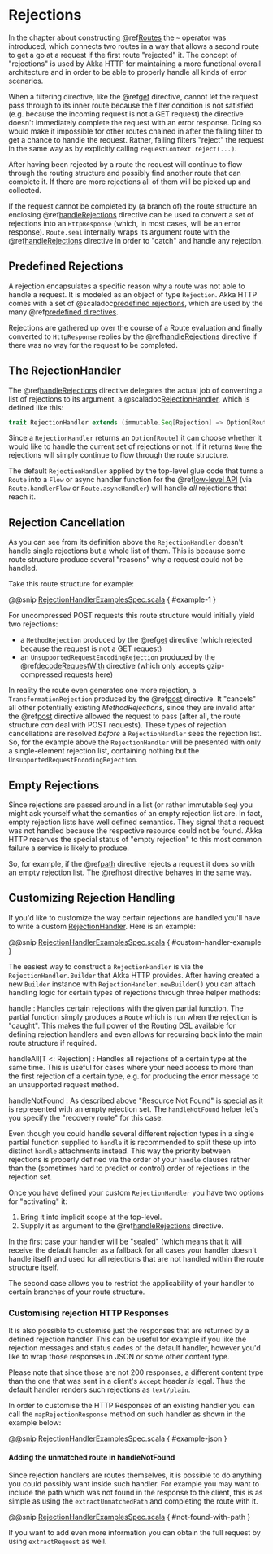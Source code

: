 <a id="rejections-scala"></a>
# Rejections

In the chapter about constructing @ref[Routes](routes.md#routes) the `~` operator was introduced, which connects two routes in a way
that allows a second route to get a go at a request if the first route "rejected" it. The concept of "rejections" is
used by Akka HTTP for maintaining a more functional overall architecture and in order to be able to properly
handle all kinds of error scenarios.

When a filtering directive, like the @ref[get](directives/method-directives/get.md#get) directive, cannot let the request pass through to its inner route because
the filter condition is not satisfied (e.g. because the incoming request is not a GET request) the directive doesn't
immediately complete the request with an error response. Doing so would make it impossible for other routes chained in
after the failing filter to get a chance to handle the request.
Rather, failing filters "reject" the request in the same way as by explicitly calling `requestContext.reject(...)`.

After having been rejected by a route the request will continue to flow through the routing structure and possibly find
another route that can complete it. If there are more rejections all of them will be picked up and collected.

If the request cannot be completed by (a branch of) the route structure an enclosing @ref[handleRejections](directives/execution-directives/handleRejections.md#handlerejections) directive
can be used to convert a set of rejections into an `HttpResponse` (which, in most cases, will be an error response).
`Route.seal` internally wraps its argument route with the @ref[handleRejections](directives/execution-directives/handleRejections.md#handlerejections) directive in order to "catch"
and handle any rejection.

## Predefined Rejections

A rejection encapsulates a specific reason why a route was not able to handle a request. It is modeled as an object of
type `Rejection`. Akka HTTP comes with a set of @scaladoc[predefined rejections](akka.http.scaladsl.server.Rejection), which are used by the many
@ref[predefined directives](directives/alphabetically.md#predefined-directives).

Rejections are gathered up over the course of a Route evaluation and finally converted to `HttpResponse` replies by
the @ref[handleRejections](directives/execution-directives/handleRejections.md#handlerejections) directive if there was no way for the request to be completed.

<a id="the-rejectionhandler"></a>
## The RejectionHandler

The @ref[handleRejections](directives/execution-directives/handleRejections.md#handlerejections) directive delegates the actual job of converting a list of rejections to its argument, a
@scaladoc[RejectionHandler](akka.http.scaladsl.server.RejectionHandler), which is defined like this:

```scala
trait RejectionHandler extends (immutable.Seq[Rejection] => Option[Route])
```

Since a `RejectionHandler` returns an `Option[Route]` it can choose whether it would like to handle the current set
of rejections or not. If it returns `None` the rejections will simply continue to flow through the route structure.

The default `RejectionHandler` applied by the top-level glue code that turns a `Route` into a
`Flow` or async handler function for the @ref[low-level API](../low-level-server-side-api.md#http-low-level-server-side-api) (via
`Route.handlerFlow` or `Route.asyncHandler`) will handle *all* rejections that reach it.

## Rejection Cancellation

As you can see from its definition above the `RejectionHandler` doesn't handle single rejections but a whole list of
them. This is because some route structure produce several "reasons" why a request could not be handled.

Take this route structure for example:

@@snip [RejectionHandlerExamplesSpec.scala](../../../../../test/scala/docs/http/scaladsl/server/RejectionHandlerExamplesSpec.scala) { #example-1 }

For uncompressed POST requests this route structure would initially yield two rejections:

 * a `MethodRejection` produced by the @ref[get](directives/method-directives/get.md#get) directive (which rejected because the request is not a GET request)
 * an `UnsupportedRequestEncodingRejection` produced by the @ref[decodeRequestWith](directives/coding-directives/decodeRequestWith.md#decoderequestwith) directive (which only accepts
gzip-compressed requests here)

In reality the route even generates one more rejection, a `TransformationRejection` produced by the @ref[post](directives/method-directives/post.md#post)
directive. It "cancels" all other potentially existing *MethodRejections*, since they are invalid after the
@ref[post](directives/method-directives/post.md#post) directive allowed the request to pass (after all, the route structure *can* deal with POST requests).
These types of rejection cancellations are resolved *before* a `RejectionHandler` sees the rejection list.
So, for the example above the `RejectionHandler` will be presented with only a single-element rejection list,
containing nothing but the `UnsupportedRequestEncodingRejection`.

<a id="empty-rejections"></a>
## Empty Rejections

Since rejections are passed around in a list (or rather immutable `Seq`) you might ask yourself what the semantics of
an empty rejection list are. In fact, empty rejection lists have well defined semantics. They signal that a request was
not handled because the respective resource could not be found. Akka HTTP reserves the special status of "empty
rejection" to this most common failure a service is likely to produce.

So, for example, if the @ref[path](directives/path-directives/path.md#path) directive rejects a request it does so with an empty rejection list. The
@ref[host](directives/host-directives/host.md#host) directive behaves in the same way.

## Customizing Rejection Handling

If you'd like to customize the way certain rejections are handled you'll have to write a custom
[RejectionHandler](#the-rejectionhandler). Here is an example:

@@snip [RejectionHandlerExamplesSpec.scala](../../../../../test/scala/docs/http/scaladsl/server/RejectionHandlerExamplesSpec.scala) { #custom-handler-example }

The easiest way to construct a `RejectionHandler` is via the `RejectionHandler.Builder` that Akka HTTP provides.
After having created a new `Builder` instance with `RejectionHandler.newBuilder()`
you can attach handling logic for certain types of rejections through three helper methods:

handle
: Handles certain rejections with the given partial function. The partial function simply produces a `Route` which is
run when the rejection is "caught". This makes the full power of the Routing DSL available for defining rejection
handlers and even allows for recursing back into the main route structure if required.

handleAll[T <: Rejection]
: Handles all rejections of a certain type at the same time. This is useful for cases where your need access to more
than the first rejection of a certain type, e.g. for producing the error message to an unsupported request method.

handleNotFound
: As described [above](#empty-rejections) "Resource Not Found" is special as it is represented with an empty
rejection set. The `handleNotFound` helper let's you specify the "recovery route" for this case.


Even though you could handle several different rejection types in a single partial function supplied to `handle`
it is recommended to split these up into distinct `handle` attachments instead.
This way the priority between rejections is properly defined via the order of your `handle` clauses rather than the
(sometimes hard to predict or control) order of rejections in the rejection set.

Once you have defined your custom `RejectionHandler` you have two options for "activating" it:

 1. Bring it into implicit scope at the top-level.
 2. Supply it as argument to the @ref[handleRejections](directives/execution-directives/handleRejections.md#handlerejections) directive.

In the first case your handler will be "sealed" (which means that it will receive the default handler as a fallback for
all cases your handler doesn't handle itself) and used for all rejections that are not handled within the route structure
itself.

The second case allows you to restrict the applicability of your handler to certain branches of your route structure.

### Customising rejection HTTP Responses

It is also possible to customise just the responses that are returned by a defined rejection handler.
This can be useful for example if you like the rejection messages and status codes of the default handler,
however you'd like to wrap those responses in JSON or some other content type.

Please note that since those are not 200 responses, a different content type than the one that was sent in
a client's ``Accept`` header *is* legal. Thus the default handler renders such rejections as ``text/plain``.

In order to customise the HTTP Responses of an existing handler you can call the 
``mapRejectionResponse`` method on such handler as shown in the example below:

@@snip [RejectionHandlerExamplesSpec.scala](../../../../../test/scala/docs/http/scaladsl/server/RejectionHandlerExamplesSpec.scala) { #example-json }

#### Adding the unmatched route in handleNotFound

Since rejection handlers are routes themselves, it is possible to do anything you could possibly want inside such handler.
For example you may want to include the path which was not found in the response to the client, this is as simple as 
using the `extractUnmatchedPath` and completing the route with it.

@@snip [RejectionHandlerExamplesSpec.scala](../../../../../test/scala/docs/http/scaladsl/server/RejectionHandlerExamplesSpec.scala) { #not-found-with-path }

If you want to add even more information you can obtain the full request by using `extractRequest` as well.
